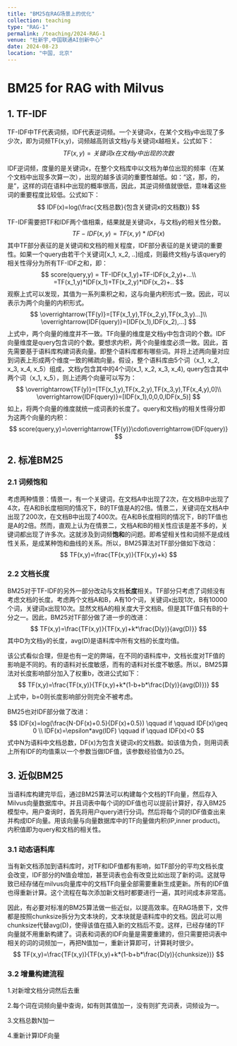 ```yaml
---
title: "BM25在RAG场景上的优化"
collection: teaching
type: "RAG-1"
permalink: /teaching/2024-RAG-1
venue: "杜新宇,中国联通AI创新中心"
date: 2024-08-23
location: "中国, 北京"
---
```


<script type="text/javascript" src="http://cdn.mathjax.org/mathjax/latest/MathJax.js?config=default"></script>

# BM25 for RAG with Milvus

## 1. TF-IDF

TF-IDF中TF代表词频，IDF代表逆词频。一个关键词x，在某个文档y中出现了多少次，即为词频TF(x,y)，词频越高则该文档y与关键词x越相关。公式如下：
$$
TF(x,y) = 关键词x在文档y中出现的次数
$$

IDF逆词频，度量的是关键词x，在整个文档库中以文档为单位出现的频率（在某个文档中出现多次算一次），出现的越多该词的重要性越低。如：“这，那，的，是”，这样的词在语料中出现的概率很高，因此，其逆词频值就很低，意味着这些词的重要程度比较低。公式如下：
$$
IDF(x)=log(\frac{文档总数}{包含关键词x的文档数})
$$


TF-IDF需要把TF和IDF两个值相乘，结果就是关键词x，与文档y的相关性分数。
$$
TF-IDF(x,y)=TF(x,y)*IDF(x)
$$
其中TF部分表征的是关键词和文档的相关程度，IDF部分表征的是关键词的重要性。如果一个query由若干个关键词[x_1, x_2, ..]组成，则最终文档y与该query的相关性得分为所有TF-IDF之和，即：
$$
score(query,y) = TF-IDF(x_1,y)+TF-IDF(x_2,y)+...\\
=TF(x_1,y)*IDF(x_1)+TF(x_2,y)*IDF(x_2)+..
$$
观察上式可以发现，其值为一系列乘积之和，这与向量内积形式一致。因此，可以表示为两个向量的内积形式。
$$
\overrightarrow{TF(y)}=[TF(x_1,y),TF(x_2,y),TF(x_3,y)...]\\
\overrightarrow{IDF(query)}=[IDF(x_1),IDF(x_2),...]
$$
上式中，两个向量的维度并不一致。TF向量的维度是文档y中包含词的个数。IDF向量维度是query包含词的个数。要想求内积，两个向量维度必须一致。因此，首先需要基于语料库构建词表向量。即整个语料库都有哪些词。并将上述两向量对应到词表上形成两个维度一致的稀疏向量。假设，整个语料库由5个词（x_1, x_2, x_3, x_4, x_5）组成，文档y包含其中的4个词(x_1, x_2, x_3, x_4), query包含其中两个词（x_1, x_5），则上述两个向量可以写为：
$$
\overrightarrow{TF(y)}=[TF(x_1,y),TF(x_2,y),TF(x_3,y),TF(x_4,y),0]\\
\overrightarrow{IDF(query)}=[IDF(x_1),0,0,0,IDF(x_5)]
$$
如上，将两个向量的维度就统一成词表的长度了。query和文档y的相关性得分即为这两个向量的内积：
$$
score(query,y)=\overrightarrow{TF(y)}\cdot\overrightarrow{IDF(query)}
$$

## 2. 标准BM25

### 2.1 词频饱和

考虑两种情景：情景一，有一个关键词，在文档A中出现了2次，在文档B中出现了4次，在A和B长度相同的情况下，B的TF值是A的2倍。情景二，关键词在文档A中出现了200次，在文档B中出现了400次。在A和B长度相同的情况下，B的TF值也是A的2倍。然而，直观上认为在情景二，文档A和B的相关性应该是差不多的，关键词都出现了许多次。这就涉及到词频**饱和**的问题。即希望相关性和词频不是成线性关系，是成某种饱和曲线的关系。所以，BM25算法对TF部分做如下改动：
$$
TF(x,y)=\frac{TF(x,y)}{TF(x,y)+k}
$$
### 2.2 文档长度

BM25对于TF-IDF的另外一部分改动与文档**长度**相关。TF部分只考虑了词频没有考虑文档的长度。考虑两个文档A和B，A有10个词，关键词x出现1次，B有10000个词，关键词x出现10次。显然文档A的相关度大于文档B。但是其TF值只有B的十分之一。因此，BM25对TF部分做了进一步的改进：
$$
TF(x,y)=\frac{TF(x,y)}{TF(x,y)+k*\frac{D(y)}{avg(D)}}
$$
其中D为文档y的长度，avg(D)是语料库中所有文档的长度均值。

该公式看似合理，但是也有一定的弊端，在不同的语料库中，文档长度对TF值的影响是不同的。有的语料对长度敏感，而有的语料对长度不敏感。所以，BM25算法对长度影响部分加入了权重b，改进公式如下：
$$
TF(x,y)=\frac{TF(x,y)}{TF(x,y)+k*(1-b+b*\frac{D(y)}{avg(D)})}
$$
上式中，b=0则长度影响部分则完全不被考虑。

BM25也对IDF部分做了改进：
$$
IDF(x)=log(\frac{N-DF(x)+0.5}{DF(x)+0.5}) \qquad if \qquad IDF(x)\geq 0 \\
IDF(x)=\epsilon*avg(IDF)  \qquad if \qquad IDF(x)<0
$$
式中N为语料中文档总数，DF(x)为包含关键词x的文档数。如该值为负，则用词表上所有IDF的均值乘以一个参数当做IDF值，该参数经验值为0.25。

## 3. 近似BM25

当语料库构建完毕后，通过BM25算法可以构建每个文档的TF向量，然后存入Milvus向量数据库中。并且词表中每个词的IDF值也可以提前计算好，存入BM25模型中。用户查询时，首先将用户query进行分词。然后将每个词的IDF值查出来并构成IDF向量。用该向量与向量数据库中的TF向量做内积(IP,inner product)。内积值即为query和文档的相关性。

### 3.1 动态语料库

当有新文档添加到语料库时，对TF和IDF值都有影响，如TF部分的平均文档长度会改变，IDF部分的N值会增加，甚至词表也会有改变比如出现了新的词。这就导致已经存储在milvus向量库中的文档TF向量全部需要重新生成更新。所有的IDF值也得重新计算。这个流程在每次添加新文档时都要进行一遍，其时间成本非常高。

因此，有必要对标准的BM25算法做一些近似，以提高效率。在RAG场景下，文件都是按照chunksize拆分为文本块的，文本块就是语料库中的文档。因此可以用chunksize代替avg(D)，使得该值在插入新的文档后不变。这样，已经存储的TF向量就不用重新构建了。词表和词表的IDF向量是需要重建的，但只需要把词表中相关的词的词频加一，再把N值加一，重新计算即可，计算耗时很少。
$$
TF(x,y)=\frac{TF(x,y)}{TF(x,y)+k*(1-b+b*\frac{D(y)}{chunksize})}
$$

### 3.2 增量构建流程

1.对新增文档分词然后去重

2.每个词在词频向量中查询，如有则其值加一，没有则扩充词表，词频设为一。

3.文档总数N加一

4.重新计算IDF向量
